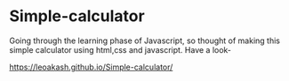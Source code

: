 # Simple-calculator
Going through the learning phase of Javascript, so thought of making this simple calculator using html,css and javascript.
Have a look-

https://leoakash.github.io/Simple-calculator/
